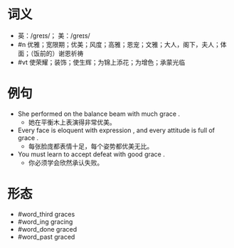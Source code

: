 # 词义
- 英：/ɡreɪs/； 美：/ɡreɪs/
- #n 优雅；宽限期；优美；风度；高雅；恩宠；文雅；大人，阁下，夫人；体面；（饭前的）谢恩祈祷
- #vt 使荣耀；装饰；使生辉；为锦上添花；为增色；承蒙光临
# 例句
- She performed on the balance beam with much grace .
	- 她在平衡木上表演得非常优美。
- Every face is eloquent with expression , and every attitude is full of grace .
	- 每张脸庞都表情十足，每个姿势都优美无比。
- You must learn to accept defeat with good grace .
	- 你必须学会欣然承认失败。
# 形态
- #word_third graces
- #word_ing gracing
- #word_done graced
- #word_past graced
